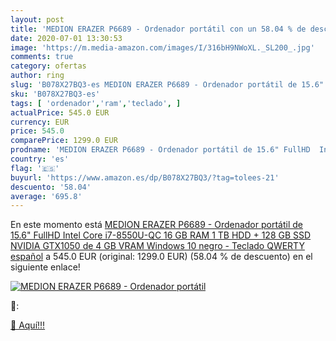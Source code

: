 ```yaml
---
layout: post
title: 'MEDION ERAZER P6689 - Ordenador portátil con un 58.04 % de descuento'
date: 2020-07-01 13:30:53
image: 'https://m.media-amazon.com/images/I/316bH9NWoXL._SL200_.jpg'
comments: true
category: ofertas
author: ring
slug: 'B078X27BQ3-es MEDION ERAZER P6689 - Ordenador portátil de 15.6" FullHD...'
sku: 'B078X27BQ3-es'
tags: [ 'ordenador','ram','teclado', ]
actualPrice: 545.0 EUR
currency: EUR
price: 545.0
comparePrice: 1299.0 EUR
prodname: 'MEDION ERAZER P6689 - Ordenador portátil de 15.6" FullHD  Intel Core i7-8550U-QC  16 GB RAM  1 TB HDD + 128 GB SSD  NVIDIA GTX1050 de 4 GB VRAM  Windows 10  negro - Teclado QWERTY español'
country: 'es'
flag: '🇪🇸'
buyurl: 'https://www.amazon.es/dp/B078X27BQ3/?tag=tolees-21'
descuento: '58.04'
average: '695.8'
---
```


En este momento está [MEDION ERAZER P6689 - Ordenador portátil de 15.6" FullHD  Intel Core i7-8550U-QC  16 GB RAM  1 TB HDD + 128 GB SSD  NVIDIA GTX1050 de 4 GB VRAM  Windows 10  negro - Teclado QWERTY español](https://www.amazon.es/dp/B078X27BQ3/?tag=tolees-21) a 545.0 EUR (original: 1299.0 EUR) (58.04 %  de descuento) en el siguiente enlace!

[![MEDION ERAZER P6689 - Ordenador portátil](https://m.media-amazon.com/images/I/316bH9NWoXL._SL200_.jpg)](https://www.amazon.es/dp/B078X27BQ3/?tag=tolees-21)

🔎:


[🛒 Aquí!!!](https://www.amazon.es/dp/B078X27BQ3/?tag=tolees-21)
